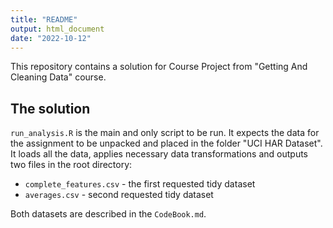 ```yaml
---
title: "README"
output: html_document
date: "2022-10-12"
---
```


This repository contains a solution for Course Project from "Getting And Cleaning Data" course.

## The solution
`run_analysis.R` is the main and only script to be run. It expects the data for the assignment
to be unpacked and placed in the folder "UCI HAR Dataset". It loads all the data,
applies necessary data transformations and outputs two files in the root directory:
- `complete_features.csv` - the first requested tidy dataset
- `averages.csv` - second requested tidy dataset

Both datasets are described in the `CodeBook.md`.
